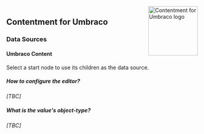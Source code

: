<img src="../assets/img/logo.png" alt="Contentment for Umbraco logo" title="A state of Umbraco happiness." height="130" align="right">

## Contentment for Umbraco

### Data Sources

#### Umbraco Content

Select a start node to use its children as the data source.


##### How to configure the editor?

_[TBC]_


##### What is the value's object-type?

_[TBC]_
